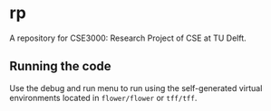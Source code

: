 # rp
A repository for CSE3000: Research Project of CSE at TU Delft. 

## Running the code
Use the debug and run menu to run using the self-generated virtual environments located in `flower/flower` or `tff/tff`.
   